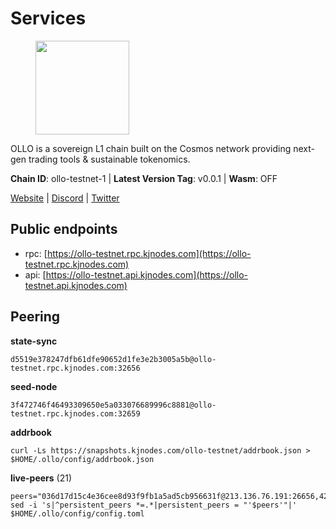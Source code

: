 # Services

<figure><img src="https://raw.githubusercontent.com/kj89/testnet_manuals/main/pingpub/logos/ollo.png" width="150" alt=""><figcaption></figcaption></figure>

OLLO is a sovereign L1 chain built on the Cosmos network providing  next-gen trading tools & sustainable tokenomics.

**Chain ID**: ollo-testnet-1 | **Latest Version Tag**: v0.0.1 | **Wasm**: OFF

[Website](https://www.ollostation.zone) | [Discord](https://discord.com/invite/GxBqZ9mSSm) | [Twitter](https://twitter.com/OLLOStation)


## Public endpoints

* rpc: [https://ollo-testnet.rpc.kjnodes.com](https://ollo-testnet.rpc.kjnodes.com)
* api: [https://ollo-testnet.api.kjnodes.com](https://ollo-testnet.api.kjnodes.com)

## Peering

**state-sync**

```
d5519e378247dfb61dfe90652d1fe3e2b3005a5b@ollo-testnet.rpc.kjnodes.com:32656
```

**seed-node**

```
3f472746f46493309650e5a033076689996c8881@ollo-testnet.rpc.kjnodes.com:32659
```

**addrbook**
```
curl -Ls https://snapshots.kjnodes.com/ollo-testnet/addrbook.json > $HOME/.ollo/config/addrbook.json
```

**live-peers** (21)
```
peers="036d17d15c4e36cee8d93f9fb1a5ad5cb956631f@213.136.76.191:26656,42beefd08b5f8580177d1506220db3a548090262@65.108.195.29:26116,cadc2b601a188aedbe4156a6eb5a81e00770bcfc@65.108.219.110:26656,7dc63d58dccf6777206d5cdbc1ec1b9ba5221bd5@65.108.97.58:15656,da8d3ca8e1c147f0037b1c43ad3de7174f5ec1b7@209.145.59.224:26656,43da48176665407ebbe40f809a0ec2c84ab0579e@65.109.24.121:26656,2a8f0fada8b8b71b8154cf30ce44aebea1b5fe3d@146.59.116.136:26656,4a1dce5e59374f85d45fdb49478658b03e3d2ef3@65.21.134.202:26626,dd577d8f2e997d7e70495640aff124ddb70d1a21@95.217.192.222:26656,ad204b3422acb2e9a364941e540c99203ec22c5c@212.23.222.93:26656,d5519e378247dfb61dfe90652d1fe3e2b3005a5b@65.109.68.190:32656,771cfca799033e327511b25ae77784e02818d77f@65.108.101.4:23486,5c2a752c9b1952dbed075c56c600c3a79b58c395@195.3.220.135:27006,9865c6e15faced6643adc228e3a59744e1b4e277@116.203.29.162:46656,ed38d885d068a963b0bc3986bb69680c34757a40@135.181.83.157:26656,6fb1ca4b01926c43fb28f5eadc4710d0e7df8624@176.126.87.165:26656,8c4a28db4a9f4a37725d504d6f87fb5e1aee0266@49.12.216.13:46656,a30e26c23f88ab7e64bf8cc4d5ed091832295db6@95.217.144.107:18156,74e60a35557efc793edb10667c3fff979ccbf49f@141.95.204.81:26656,47655c33bdecae7f449301197d8b951a97e1b680@89.58.59.75:26656,eaccf85a393de7254b9c2538bb09666c5706e302@146.190.51.92:10656"
sed -i 's|^persistent_peers *=.*|persistent_peers = "'$peers'"|' $HOME/.ollo/config/config.toml
```
